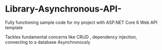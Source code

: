 # Library-Asynchronous-API-

Fully functioning sample code for my project with ASP.NET Core 6 Web API template

Tackles fundamental concerns like CRUD , dependency injection, connecting to a database Asynchronously
